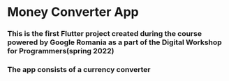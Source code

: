 # Money Converter App
### This is the first Flutter project created during the course powered by Google Romania as a part of the Digital Workshop for Programmers(spring 2022)
### The app consists of a currency converter
